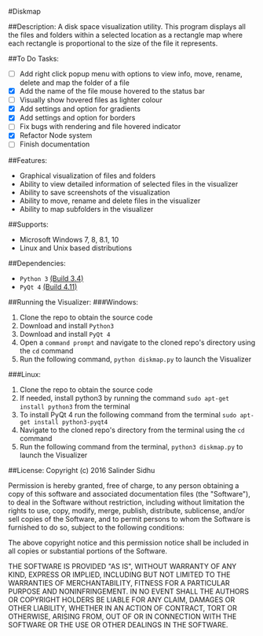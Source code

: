#Diskmap

##Description:
A disk space visualization utility. This program displays all the files and folders within a selected location as a rectangle map where each rectangle is proportional to the size of the file it represents.

##To Do Tasks:
- [ ] Add right click popup menu with options to view info, move, rename, delete and map the folder of a file
- [X] Add the name of the file mouse hovered to the status bar
- [ ] Visually show hovered files as lighter colour
- [X] Add settings and option for gradients
- [X] Add settings and option for borders
- [ ] Fix bugs with rendering and file hovered indicator
- [X] Refactor Node system
- [ ] Finish documentation

##Features:
- Graphical visualization of files and folders
- Ability to view detailed information of selected files in the visualizer
- Ability to save screenshots of the visualization
- Ability to move, rename and delete files in the visualizer
- Ability to map subfolders in the visualizer

##Supports:
- Microsoft Windows 7, 8, 8.1, 10
- Linux and Unix based distributions

##Dependencies:
- `Python 3` [(Build 3.4)](https://www.python.org/downloads/)
- `PyQt 4` [(Build 4.11)](https://riverbankcomputing.com/software/pyqt/download)

##Running the Visualizer:
###Windows:
1. Clone the repo to obtain the source code
2. Download and install `Python3`
3. Download and install `PyQt 4`
4. Open a `command prompt` and navigate to the cloned repo's directory using the `cd` command
5. Run the following command, `python diskmap.py` to launch the Visualizer

###Linux:
1. Clone the repo to obtain the source code
2. If needed, install python3 by running the command `sudo apt-get install python3` from the terminal
3. To install PyQt 4 run the following command from the terminal `sudo apt-get install python3-pyqt4`
4. Navigate to the cloned repo's directory from the terminal using the `cd` command
5. Run the following command from the terminal, `python3 diskmap.py` to launch the Visualizer

##License:
Copyright (c) 2016 Salinder Sidhu

Permission is hereby granted, free of charge, to any person obtaining a copy of this software and associated documentation files (the "Software"), to deal in the Software without restriction, including without limitation the rights to use, copy, modify, merge, publish, distribute, sublicense, and/or sell copies of the Software, and to permit persons to whom the Software is furnished to do so, subject to the following conditions:

The above copyright notice and this permission notice shall be included in all copies or substantial portions of the Software.

THE SOFTWARE IS PROVIDED "AS IS", WITHOUT WARRANTY OF ANY KIND, EXPRESS OR IMPLIED, INCLUDING BUT NOT LIMITED TO THE WARRANTIES OF MERCHANTABILITY, FITNESS FOR A PARTICULAR PURPOSE AND NONINFRINGEMENT. IN NO EVENT SHALL THE AUTHORS OR COPYRIGHT HOLDERS BE LIABLE FOR ANY CLAIM, DAMAGES OR OTHER LIABILITY, WHETHER IN AN ACTION OF CONTRACT, TORT OR OTHERWISE, ARISING FROM, OUT OF OR IN CONNECTION WITH THE SOFTWARE OR THE USE OR OTHER DEALINGS IN THE SOFTWARE.
